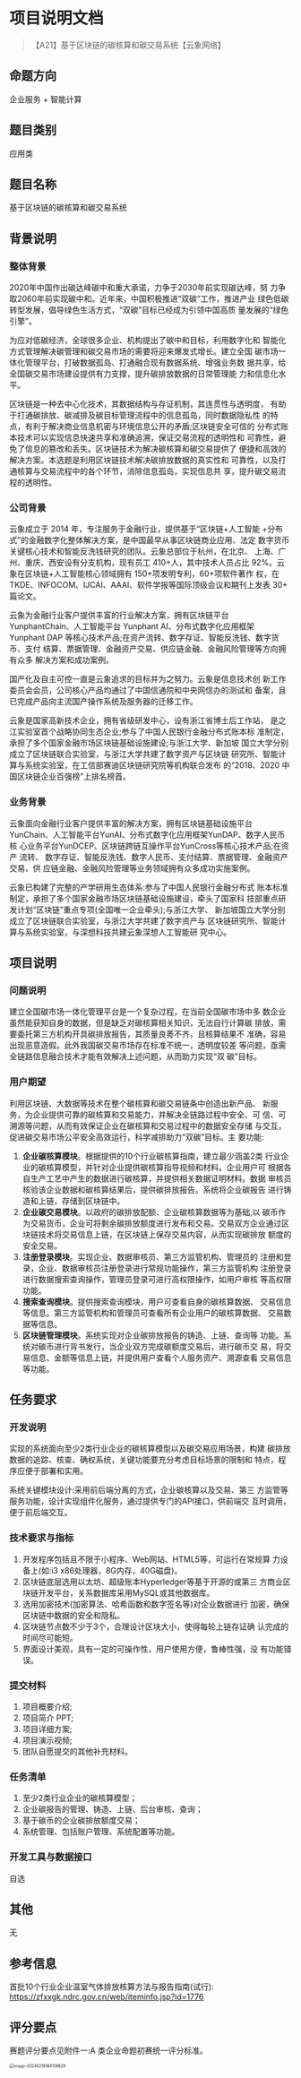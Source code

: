 # 项目说明文档

> 【A21】基于区块链的碳核算和碳交易系统【云象网络】



## 命题方向

企业服务 + 智能计算



## 题目类别

应用类



## 题目名称

基于区块链的碳核算和碳交易系统



## 背景说明

### 整体背景

2020年中国作出碳达峰碳中和重大承诺，力争于2030年前实现碳达峰，努 力争取2060年前实现碳中和。近年来，中国积极推进“双碳”工作，推进产业 绿色低碳转型发展，倡导绿色生活方式，“双碳”目标已经成为引领中国高质 量发展的“绿色引擎”。

为应对低碳经济，全球很多企业、机构提出了碳中和目标，利用数字化和 智能化方式管理解决碳管理和碳交易市场的需要将迎来爆发式增长。建立全国 碳市场一体化管理平台，打破数据孤岛、打通融合现有数据系统、增强业务数 据共享，给全国碳交易市场建设提供有力支撑，提升碳排放数据的日常管理能 力和信息化水平。

区块链是一种去中心化技术，其数据结构与存证机制，其连贯性与透明度， 有助于打通碳排放、碳减排及碳目标管理流程中的信息孤岛，同时数据隐私性 的特点，有利于解决商业信息机密与环境信息公开的矛盾;区块链安全可信的 分布式账本技术可以实现信息快速共享和准确追溯，保证交易流程的透明性和 可靠性，避免了信息的篡改和丢失。区块链技术为解决碳核算和碳交易提供了 便捷和高效的解决方案。本选题是利用区块链技术解决碳排放数据的真实性和 可靠性，以及打通核算与交易流程中的各个环节，消除信息孤岛，实现信息共 享，提升碳交易流程的透明性。

### 公司背景

云象成立于 2014 年，专注服务于金融行业，提供基于“区块链+人工智能 +分布式”的金融数字化整体解决方案，是中国最早从事区块链商业应用、法定 数字货币关键核心技术和智能反洗钱研究的团队。云象总部位于杭州，在北京、 上海、广州、重庆、西安设有分支机构，现有员工 410+人，其中技术人员占比 92%。云象在区块链+人工智能核心领域拥有 150+项发明专利，60+项软件著作 权，在TKDE、INFOCOM、IJCAI、AAAI、软件学报等国际顶级会议和期刊上发表 30+ 篇论文。

云象为金融行业客户提供丰富的行业解决方案，拥有区块链平台 YunphantChain、人工智能平台 Yunphant AI、分布式数字化应用框架 Yunphant DAP 等核心技术产品;在资产流转、数字存证、智能反洗钱、数字货币、支付 结算、票据管理、金融资产交易、供应链金融、金融风险管理等方向拥有众多 解决方案和成功案例。

国产化及自主可控一直是云象追求的目标并为之努力。云象是信息技术创 新工作委员会会员，公司核心产品均通过了中国信通院和中央网信办的测试和 备案，且已完成产品向主流国产操作系统及服务器的迁移工作。

云象是国家高新技术企业，拥有省级研发中心，设有浙江省博士后工作站， 是之江实验室首个战略协同生态企业;参与了中国人民银行金融分布式账本标 准制定，承担了多个国家金融市场区块链基础设施建设;与浙江大学、新加坡 国立大学分别成立了区块链联合实验室，与浙江大学共建了数字资产与区块链 研究所、智能计算与系统实验室，在工信部赛迪区块链研究院等机构联合发布 的“2018、2020 中国区块链企业百强榜”上排名榜首。

### 业务背景

云象面向金融行业客户提供丰富的解决方案，拥有区块链基础设施平台 YunChain、人工智能平台YunAI、分布式数字化应用框架YunDAP、数字人民币核 心业务平台YunDCEP、区块链跨链互操作平台YunCross等核心技术产品;在资产 流转、 数字存证、智能反洗钱、数字人民币、支付结算、票据管理、金融资产 交易、供 应链金融、金融风险管理等业务领域拥有众多成功实施案例。

云象已构建了完整的产学研用生态体系:参与了中国人民银行金融分布式 账本标准制定，承担了多个国家金融市场区块链基础设施建设，牵头了国家科 技部重点研发计划“区块链”重点专项(全国唯一企业牵头);与浙江大学、 新加坡国立大学分别成立了区块链联合实验室，与浙江大学共建了数字资产与 区块链研究所、智能计算与系统实验室，与深想科技共建云象深想人工智能研 究中心。



## 项目说明

### 问题说明

建立全国碳市场一体化管理平台是一个复杂过程，在当前全国碳市场中多 数企业虽然能获知自身的数据，但是缺乏对碳核算相关知识，无法自行计算碳 排放，需要委托第三方机构开具碳排放报告，其质量良莠不齐，且核算结果不 准确，容易出现恶意造假。此外我国碳交易市场存在标准不统一，透明度较差 等问题，亟需全链路信息融合技术才能有效解决上述问题，从而助力实现“双 碳”目标。

### 用户期望

利用区块链、大数据等技术在整个碳核算和碳交易链条中创造出新产品、 新服务，为企业提供可靠的碳核算和交易能力，并解决全链路过程中安全、可 信、可溯源等问题，从而有效保证企业在碳核算和交易过程中的数据安全存储 与交互，促进碳交易市场公平安全高效运行，科学减排助力“双碳”目标。主 要功能:

1. **企业碳核算模块**。根据提供的10个行业碳核算指南，建立最少涵盖2类 行业企业的碳核算模型，并针对企业提供碳核算指导视频和材料。企业用户可 根据各自生产工艺中产生的数据进行碳核算，并提供相关数据证明材料。数据 审核员核验该企业数据和碳核算结果后，提供碳排放报告。系统将企业碳报告 进行铸造和上链，存储到区块链中。
2. **企业碳交易模块**。以政府的碳排放配额、企业碳核算数据等为基础,以 碳币作为交易货币，企业可将剩余碳排放额度进行发布和交易。交易双方企业通过区块链技术将交易信息上链，在区块链上保存交易内容，从而实现碳排放 额度的安全交易。
3. **注册登录模块**。实现企业、数据审核员、第三方监管机构、管理员的 注册和登录，企业、数据审核员注册登录进行常规功能操作，第三方监管机构 注册登录进行数据搜索查询操作，管理员登录可进行高权限操作，如用户审核 等高权限功能。
4. **搜索查询模块**。提供搜索查询模块，用户可查看自身的碳核算数据、 交易信息等信息。第三方监管机构和管理员可查看所有企业用户的碳核算数据、 交易数据等信息。
5. **区块链管理模块**。系统实现对企业碳排放报告的铸造、上链、查询等 功能。系统对碳币进行背书发行，当企业双方完成碳额度交易后，进行碳币交 易，将交易信息、金额等信息上链，并提供用户查看个人服务资产、溯源查看 交易信息等功能。



## 任务要求

### 开发说明

实现的系统面向至少2类行业企业的碳核算模型以及碳交易应用场景，构建 碳排放数据的追踪、核查、确权系统，关键功能要充分考虑目标场景的限制和 特点，程序应便于部署和实用。

系统关键模块设计:采用前后端分离的方式，企业碳核算以及交易、第三 方监管等服务功能，设计实现组件化服务，通过提供专门的API接口，供前端交 互时调用，便于前后端交互。

### 技术要求与指标

1. 开发程序包括且不限于小程序、Web网站、HTML5等，可运行在常规算 力设备上(如:i3 x86处理器，8G内存，40G磁盘)。
2. 区块链底层选用以太坊、超级账本Hyperledger等基于开源的或第三 方商业区块链开发平台，关系数据库采用MySQL或其他数据库。
3. 选用加密技术(加密算法、哈希函数和数字签名等)对企业数据进行 加密，确保区块链中数据的安全和隐私。
4. 区块链节点数不少于3个，合理设计区块大小，使得每轮上链存证确 认完成的时间尽可能短。
5. 界面设计美观，具有一定的可操作性，用户使用方便，鲁棒性强，没 有功能错误。

### 提交材料

1. 项目概要介绍;
2. 项目简介 PPT;
3. 项目详细方案;
4. 项目演示视频;
5. 团队自愿提交的其他补充材料。

### 任务清单

1. 至少2类行业企业的碳核算模型；
2. 企业碳报告的管理、铸造、上链、后台审核、查询；
3. 基于碳币的企业碳排放额度交易；
4. 系统管理、包括账户管理、系统配置等功能。

### 开发工具与数据接口

自选



## 其他

无



## 参考信息

首批10个行业企业温室气体排放核算方法与报告指南(试行): https://zfxxgk.ndrc.gov.cn/web/iteminfo.jsp?id=1776



## 评分要点

赛题评分要点见附件一:A 类企业命题初赛统一评分标准。

<img src="https://i-cdn.akass.cn/2024/02/65d1ded4294d5.png!wp60" alt="image-20240218184106628" style="zoom:50%;" />
